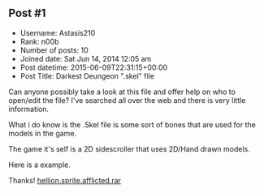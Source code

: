 ## Post #1
- Username: Astasis210
- Rank: n00b
- Number of posts: 10
- Joined date: Sat Jun 14, 2014 12:05 am
- Post datetime: 2015-06-09T22:31:15+00:00
- Post Title: Darkest Deungeon ".skel" file

Can anyone possibly take a look at this file and offer help on who to open/edit the file? I've searched all over the web and there is very little information.

What i do know is the .Skel file is some sort of bones that are used for the models in the game.

The game it's self is a 2D sidescroller that uses 2D/Hand drawn models.

Here is a example.


Thanks!
[hellion.sprite.afflicted.rar](https://xentaxbackup.github.io/file/9288_hellion.sprite.afflicted.rar)
